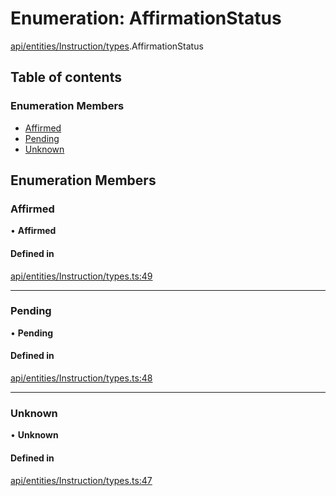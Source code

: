 # Enumeration: AffirmationStatus

[api/entities/Instruction/types](../wiki/api.entities.Instruction.types).AffirmationStatus

## Table of contents

### Enumeration Members

- [Affirmed](../wiki/api.entities.Instruction.types.AffirmationStatus#affirmed)
- [Pending](../wiki/api.entities.Instruction.types.AffirmationStatus#pending)
- [Unknown](../wiki/api.entities.Instruction.types.AffirmationStatus#unknown)

## Enumeration Members

### Affirmed

• **Affirmed**

#### Defined in

[api/entities/Instruction/types.ts:49](https://github.com/PolymathNetwork/polymesh-sdk/blob/49113a20/src/api/entities/Instruction/types.ts#L49)

___

### Pending

• **Pending**

#### Defined in

[api/entities/Instruction/types.ts:48](https://github.com/PolymathNetwork/polymesh-sdk/blob/49113a20/src/api/entities/Instruction/types.ts#L48)

___

### Unknown

• **Unknown**

#### Defined in

[api/entities/Instruction/types.ts:47](https://github.com/PolymathNetwork/polymesh-sdk/blob/49113a20/src/api/entities/Instruction/types.ts#L47)

